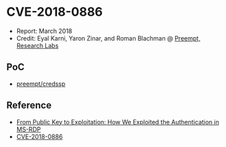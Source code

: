 # CVE-2018-0886

- Report: March 2018
- Credit: Eyal Karni, Yaron Zinar, and Roman Blachman @ [Preempt, Research Labs](https://www.preempt.com/)

## PoC

- [preempt/credssp](https://github.com/preempt/credssp)

## Reference

- [From Public Key to Exploitation: How We Exploited the Authentication in MS-RDP](https://blog.preempt.com/how-we-exploited-the-authentication-in-ms-rdp)
- [CVE-2018-0886](http://cve.mitre.org/cgi-bin/cvename.cgi?name=CVE-2018-0886)
